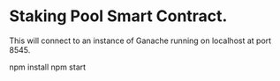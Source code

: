 # Staking Pool Smart Contract.

This will connect to an instance of Ganache running on localhost at port 8545.

npm install
npm start
